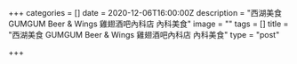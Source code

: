 +++
categories = []
date = 2020-12-06T16:00:00Z
description = "西湖美食 GUMGUM Beer & Wings 雞翅酒吧內科店 內科美食"
image = ""
tags = []
title = "西湖美食 GUMGUM Beer & Wings 雞翅酒吧內科店 內科美食"
type = "post"

+++
